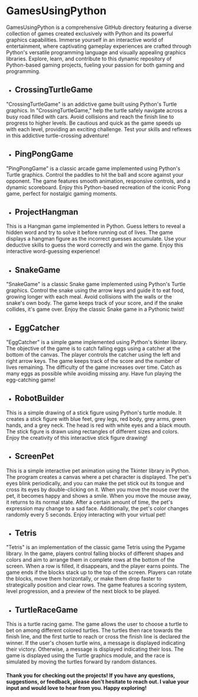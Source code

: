 # GamesUsingPython

GamesUsingPython is a comprehensive GitHub directory featuring a diverse collection of games created exclusively with Python and its powerful graphics capabilities. Immerse yourself in an interactive world of entertainment, where captivating gameplay experiences are crafted through Python's versatile programming language and visually appealing graphics libraries. Explore, learn, and contribute to this dynamic repository of Python-based gaming projects, fueling your passion for both gaming and programming.

- ## CrossingTurtleGame
"CrossingTurtleGame" is an addictive game built using Python's Turtle graphics. In "CrossingTurtleGame," help the turtle safely navigate across a busy road filled with cars. Avoid collisions and reach the finish line to progress to higher levels. Be cautious and quick as the game speeds up with each level, providing an exciting challenge. Test your skills and reflexes in this addictive turtle-crossing adventure!

- ## PingPongGame
"PingPongGame" is a classic arcade game implemented using Python's Turtle graphics. Control the paddles to hit the ball and score against your opponent. The game features smooth animation, responsive controls, and a dynamic scoreboard. Enjoy this Python-based recreation of the iconic Pong game, perfect for nostalgic gaming moments.

- ## ProjectHangman
This is a Hangman game implemented in Python. Guess letters to reveal a hidden word and try to solve it before running out of lives. The game displays a hangman figure as the incorrect guesses accumulate. Use your deductive skills to guess the word correctly and win the game. Enjoy this interactive word-guessing experience!

- ## SnakeGame
"SnakeGame" is a classic Snake game implemented using Python's Turtle graphics. Control the snake using the arrow keys and guide it to eat food, growing longer with each meal. Avoid collisions with the walls or the snake's own body. The game keeps track of your score, and if the snake collides, it's game over. Enjoy the classic Snake game in a Pythonic twist!

- ## EggCatcher
"EggCatcher" is a simple game implemented using Python's tkinter library. The objective of the game is to catch falling eggs using a catcher at the bottom of the canvas. The player controls the catcher using the left and right arrow keys. The game keeps track of the score and the number of lives remaining. The difficulty of the game increases over time. Catch as many eggs as possible while avoiding missing any. Have fun playing the egg-catching game!

- ## RobotBuilder
This is a simple drawing of a stick figure using Python's turtle module. It creates a stick figure with blue feet, grey legs, red body, grey arms, green hands, and a grey neck. The head is red with white eyes and a black mouth. The stick figure is drawn using rectangles of different sizes and colors. Enjoy the creativity of this interactive stick figure drawing!

- ## ScreenPet
This is a simple interactive pet animation using the Tkinter library in Python. The program creates a canvas where a pet character is displayed. The pet's eyes blink periodically, and you can make the pet stick out its tongue and cross its eyes by double-clicking on it. When you move the mouse over the pet, it becomes happy and shows a smile. When you move the mouse away, it returns to its normal state. After a certain amount of time, the pet's expression may change to a sad face. Additionally, the pet's color changes randomly every 5 seconds. Enjoy interacting with your virtual pet!

- ## Tetris
"Tetris" is an implementation of the classic game Tetris using the Pygame library. In the game, players control falling blocks of different shapes and colors and aim to arrange them in complete rows at the bottom of the screen. When a row is filled, it disappears, and the player earns points. The game ends if the blocks stack up to the top of the screen. Players can rotate the blocks, move them horizontally, or make them drop faster to strategically position and clear rows. The game features a scoring system, level progression, and a preview of the next block to be played.

- ## TurtleRaceGame
This is a turtle racing game. The game allows the user to choose a turtle to bet on among different colored turtles. The turtles then race towards the finish line, and the first turtle to reach or cross the finish line is declared the winner. If the user's chosen turtle wins, a message is displayed indicating their victory. Otherwise, a message is displayed indicating their loss. The game is displayed using the Turtle graphics module, and the race is simulated by moving the turtles forward by random distances.

#### Thank you for checking out the projects! If you have any questions, suggestions, or feedback, please don't hesitate to reach out. I value your input and would love to hear from you. Happy exploring!

